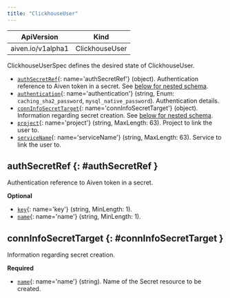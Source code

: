```yaml
---
title: "ClickhouseUser"
---
```


| ApiVersion                  | Kind        |
|-----------------------------|-------------|
| aiven.io/v1alpha1 | ClickhouseUser |

ClickhouseUserSpec defines the desired state of ClickhouseUser.

- [`authSecretRef`](#authSecretRef){: name='authSecretRef'} (object). Authentication reference to Aiven token in a secret. See [below for nested schema](#authSecretRef).
- [`authentication`](#authentication){: name='authentication'} (string, Enum: `caching_sha2_password`, `mysql_native_password`). Authentication details. 
- [`connInfoSecretTarget`](#connInfoSecretTarget){: name='connInfoSecretTarget'} (object). Information regarding secret creation. See [below for nested schema](#connInfoSecretTarget).
- [`project`](#project){: name='project'} (string, MaxLength: 63). Project to link the user to. 
- [`serviceName`](#serviceName){: name='serviceName'} (string, MaxLength: 63). Service to link the user to. 

## authSecretRef {: #authSecretRef }

Authentication reference to Aiven token in a secret.

**Optional**

- [`key`](#key){: name='key'} (string, MinLength: 1).  
- [`name`](#name){: name='name'} (string, MinLength: 1).  

## connInfoSecretTarget {: #connInfoSecretTarget }

Information regarding secret creation.

**Required**

- [`name`](#name){: name='name'} (string). Name of the Secret resource to be created. 

